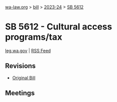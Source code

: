 [wa-law.org](/) > [bill](/bill/) > [2023-24](/bill/2023-24/) > [SB 5612](/bill/2023-24/sb/5612/)

# SB 5612 - Cultural access programs/tax
[leg.wa.gov](https://app.leg.wa.gov/billsummary?BillNumber=5612&Year=2023&Initiative=false) | [RSS Feed](./rss.xml)

## Revisions
* [Original Bill](1/)

## Meetings